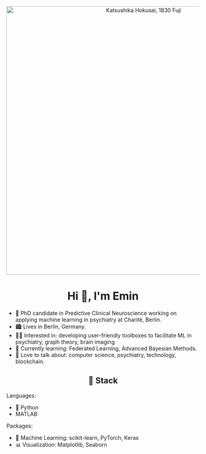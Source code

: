 <p align="center">
<img src="https://user-images.githubusercontent.com/26147797/194560746-1f84eccb-ffe0-4948-b14c-050efe658e6e.png" alt="Katsushika Hokusai, 1830 Fuji" width="700"/>
</p>


<h1 align="center">Hi 👋, I'm Emin</h1>


- 🧠 PhD candidate in Predictive Clinical Neuroscience working on applying machine learning in psychiatry at Charité, Berlin. 
- 🏙️ Lives in Berlin, Germany.
- 👨‍💻 Interested in: developing user-friendly toolboxes to facilitate ML in psychiatry, graph theory, brain imaging
- 🌱 Currently learning: Federated Learning, Advanced Bayesian Methods.
- 💬 Love to talk about: computer science, psychiatry, technology, blockchain.


<h2 align="center">🔨 Stack</h2>

Languages:
- 🐍 Python
- MATLAB

Packages: 
- 🤖 Machine Learning: scikit-learn, PyTorch, Keras
- 📊 Visualization: Matplotlib, Seaborn

<!---
eminSerin/eminSerin is a ✨ special ✨ repository because its `README.md` (this file) appears on your GitHub profile.
You can click the Preview link to take a look at your changes.
--->
